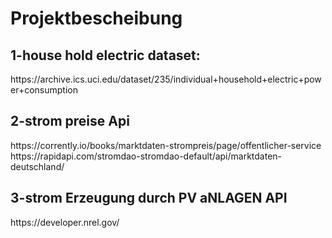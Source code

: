 <h1>Projektbescheibung</h1>

<h2>1-house hold electric dataset:</h2>
https://archive.ics.uci.edu/dataset/235/individual+household+electric+power+consumption


<h2>2-strom preise Api</h2>
<item>https://corrently.io/books/marktdaten-strompreis/page/offentlicher-service</item>
https://rapidapi.com/stromdao-stromdao-default/api/marktdaten-deutschland/



<h2>3-strom Erzeugung durch PV aNLAGEN API</h2>
https://developer.nrel.gov/